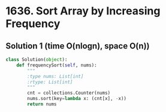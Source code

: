 # 1636. Sort Array by Increasing Frequency

## Solution 1 (time O(nlogn), space O(n))

```python
class Solution(object):
    def frequencySort(self, nums):
        """
        :type nums: List[int]
        :rtype: List[int]
        """
        cnt = collections.Counter(nums)
        nums.sort(key=lambda x: (cnt[x], -x))
        return nums
```
